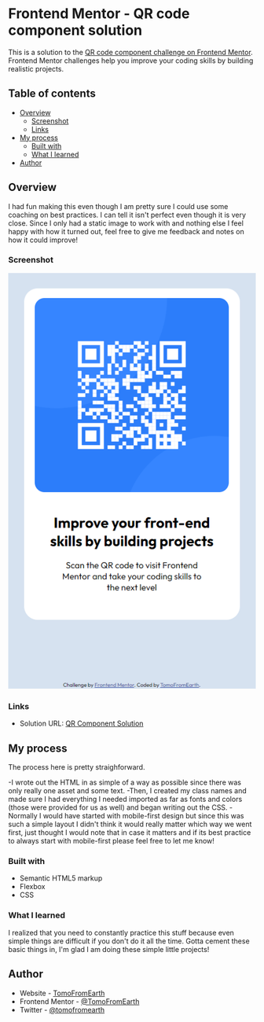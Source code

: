 # Frontend Mentor - QR code component solution

This is a solution to the [QR code component challenge on Frontend Mentor](https://www.frontendmentor.io/challenges/qr-code-component-iux_sIO_H). Frontend Mentor challenges help you improve your coding skills by building realistic projects. 

## Table of contents

- [Overview](#overview)
  - [Screenshot](#screenshot)
  - [Links](#links)
- [My process](#my-process)
  - [Built with](#built-with)
  - [What I learned](#what-i-learned)
- [Author](#author)


## Overview

I had fun making this even though I am pretty sure I could use some coaching on best practices.  I can tell it isn't perfect even though it is very close.  Since I only had a static image to work with and nothing else I feel happy with how it turned out, feel free to give me feedback and notes on how it could improve!

### Screenshot

![](./images/Screenshot.png)

### Links

- Solution URL: [QR Component Solution](https://github.com/TomoFromEarth/qr-code-component)

## My process

The process here is pretty straighforward.

-I wrote out the HTML in as simple of a way as possible since there was only really one asset and some text.
-Then, I created my class names and made sure I had everything I needed imported as far as fonts and colors (those were provided for us as well) and began writing out the CSS.
-Normally I would have started with mobile-first design but since this was such a simple layout I didn't think it would really matter which way we went first, just thought I would note that in case it matters and if its best practice to always start with mobile-first please feel free to let me know! 

### Built with

- Semantic HTML5 markup
- Flexbox
- CSS

### What I learned

I realized that you need to constantly practice this stuff because even simple things are difficult if you don't do it all the time.  Gotta cement these basic things in, I'm glad I am doing these simple little projects!

## Author

- Website - [TomoFromEarth](https://github.com/TomoFromEarth)
- Frontend Mentor - [@TomoFromEarth](https://www.frontendmentor.io/profile/TomoFromEarth)
- Twitter - [@tomofromearth](https://www.twitter.com/tomofromearth)
